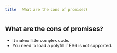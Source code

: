 ```yaml
---
title:  What are the cons of promises?
---
```

## What are the cons of promises?

- It makes little complex code.
- You need to load a polyfill if ES6 is not supported.
